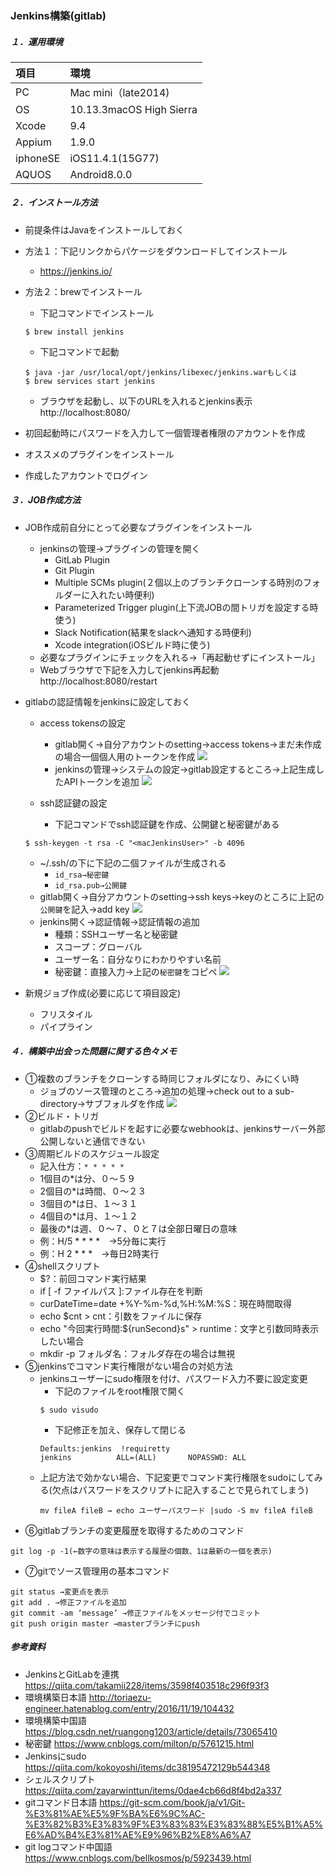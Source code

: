 ### Jenkins構築(gitlab)

##### １．運用環境
|項目|環境|
|:-|:-|
|PC|Mac mini（late2014)|
|OS|10.13.3macOS High Sierra|
|Xcode|9.4|
|Appium|1.9.0|
|iphoneSE|iOS11.4.1(15G77)|
|AQUOS|Android8.0.0|


##### ２．インストール方法
- 前提条件はJavaをインストールしておく
- 方法１：下記リンクからパケージをダウンロードしてインストール
  - https://jenkins.io/

- 方法２：brewでインストール
  - 下記コマンドでインストール
  ```
  $ brew install jenkins
  ```
  - 下記コマンドで起動
  ```
  $ java -jar /usr/local/opt/jenkins/libexec/jenkins.warもしくは
  $ brew services start jenkins
  ```
  - ブラウザを起動し、以下のURLを入れるとjenkins表示
  http://localhost:8080/


- 初回起動時にパスワードを入力して一個管理者権限のアカウントを作成
- オススメのプラグインをインストール
- 作成したアカウントでログイン

##### ３．JOB作成方法
- JOB作成前自分にとって必要なプラグインをインストール
  - jenkinsの管理→プラグインの管理を開く
    - GitLab Plugin
    - Git Plugin
    - Multiple SCMs plugin(２個以上のブランチクローンする時別のフォルダーに入れたい時便利)
    - Parameterized Trigger plugin(上下流JOBの間トリガを設定する時使う)
    - Slack Notification(結果をslackへ通知する時便利)
    - Xcode integration(iOSビルド時に使う)
  - 必要なプラグインにチェックを入れる→「再起動せずにインストール」
  - Webブラウザで下記を入力してjenkins再起動
  http://localhost:8080/restart


- gitlabの認証情報をjenkinsに設定しておく
  - access tokensの設定
    - gitlab開く→自分アカウントのsetting→access tokens→まだ未作成の場合一個個人用のトークンを作成
    ![](assets/markdown-img-paste-1.png)
    - jenkinsの管理→システムの設定→gitlab設定するところ→上記生成したAPIトークンを追加
    ![](assets/markdown-img-paste-2.png)

  - ssh認証鍵の設定
    - 下記コマンドでssh認証鍵を作成、公開鍵と秘密鍵がある
  ```
  $ ssh-keygen -t rsa -C "<macJenkinsUser>" -b 4096
  ```
    - ~/.ssh/の下に下記の二個ファイルが生成される
      - `id_rsa→秘密鍵`
      - `id_rsa.pub→公開鍵`
    - gitlab開く→自分アカウントのsetting→ssh keys→keyのところに上記の`公開鍵`を記入→add key
    ![](assets/markdown-img-paste-3.png)
    - jenkins開く→認証情報→認証情報の追加
      - 種類：SSHユーザー名と秘密鍵
      - スコープ：グローバル
      - ユーザー名：自分なりにわかりやすい名前
      - 秘密鍵：直接入力→上記の`秘密鍵`をコピペ
    ![](assets/markdown-img-paste-4.png)

- 新規ジョブ作成(必要に応じて項目設定)
  - フリスタイル
  - パイプライン

##### ４．構築中出会った問題に関する色々メモ
- ①複数のブランチをクローンする時同じフォルダになり、みにくい時
  - ジョブのソース管理のところ→追加の処理→check out to a sub-directory→サブフォルダを作成
  ![](assets/markdown-img-paste-5.png)
- ②ビルド・トリガ
  - gitlabのpushでビルドを起すに必要なwebhookは、jenkinsサーバー外部公開しないと通信できない
- ③周期ビルドのスケジュール設定
  - 記入仕方：`* * * * *`
  - 1個目の*は分、０〜５９
  - 2個目の*は時間、０〜２３
  - 3個目の*は日、１〜３１
  - 4個目の*は月、１〜１２
  - 最後の*は週、０〜７、０と７は全部日曜日の意味
  - 例：H/5 * * * *　→5分毎に実行
  - 例：H 2 * * *　→毎日2時実行
- ④shellスクリプト
  - $?：前回コマンド実行結果
  - if [ -f ファイルパス ]:ファイル存在を判断
  - curDateTime=date +%Y-%m-%d,%H:%M:%S：現在時間取得
  - echo $cnt > cnt：引数をファイルに保存
  - echo "今回実行時間:${runSecond}s" > runtime：文字と引数同時表示したい場合
  - mkdir -p フォルダ名：フォルダ存在の場合は無視
- ⑤jenkinsでコマンド実行権限がない場合の対処方法
  - jenkinsユーザーにsudo権限を付け、パスワード入力不要に設定変更
    - 下記のファイルをroot権限で開く   
    ```
    $ sudo visudo
    ```
    - 下記修正を加え、保存して閉じる
    ```
    Defaults:jenkins  !requiretty
    jenkins          ALL=(ALL)       NOPASSWD: ALL
    ```  
  - 上記方法で効かない場合、下記変更でコマンド実行権限をsudoにしてみる(欠点はパスワードをスクリプトに記入することで見られてしまう)
    ```
    mv fileA fileB → echo ユーザーパスワード |sudo -S mv fileA fileB
    ```
- ⑥gitlabブランチの変更履歴を取得するためのコマンド
```
git log -p -1(←数字の意味は表示する履歴の個数、1は最新の一個を表示)
```
- ⑦gitでソース管理用の基本コマンド
```
git status →変更点を表示
git add . →修正ファイルを追加
git commit -am ‘message’ →修正ファイルをメッセージ付でコミット
git push origin master →masterブランチにpush
```

##### 参考資料
- JenkinsとGitLabを連携
  https://qiita.com/takamii228/items/3598f403518c296f93f3
- 環境構築日本語
  http://toriaezu-engineer.hatenablog.com/entry/2016/11/19/104432
- 環境構築中国語
  https://blog.csdn.net/ruangong1203/article/details/73065410
- 秘密鍵
  https://www.cnblogs.com/milton/p/5761215.html
- Jenkinsにsudo
  https://qiita.com/kokoyoshi/items/dc38195472129b544348
- シェルスクリプト
  https://qiita.com/zayarwinttun/items/0dae4cb66d8f4bd2a337
- gitコマンド日本語
  https://git-scm.com/book/ja/v1/Git-%E3%81%AE%E5%9F%BA%E6%9C%AC-%E3%82%B3%E3%83%9F%E3%83%83%E3%83%88%E5%B1%A5%E6%AD%B4%E3%81%AE%E9%96%B2%E8%A6%A7
- git logコマンド中国語
  https://www.cnblogs.com/bellkosmos/p/5923439.html
